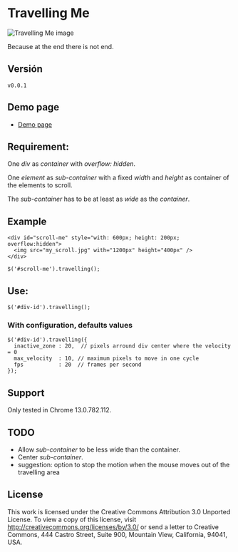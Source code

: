 # Travelling Me

![Travelling Me image](http://farm7.static.flickr.com/6075/6067323142_651b69d2b9.jpg)

Because at the end there is not end.

## Versión

    v0.0.1

## Demo page

* [Demo page](http://fguillen.github.com/TravellingMe/)

## Requirement:

One _div_ as _container_ with _overflow: hidden_.

One _element_ as _sub-container_ with a fixed _width_ and _height_
as container of the elements to scroll.

The _sub-container_ has to be at least as _wide_ as the _container_.

## Example

    <div id="scroll-me" style="with: 600px; height: 200px; overflow:hidden">
      <img src="my_scroll.jpg" with="1200px" height="400px" />
    </div>

    $('#scroll-me').travelling();

## Use:

    $('#div-id').travelling();

### With configuration, defaults values

    $('#div-id').travelling({
      inactive_zone : 20,  // pixels arround div center where the velocity = 0
      max_velocity  : 10, // maximum pixels to move in one cycle
      fps           : 20  // frames per second
    });

## Support

Only tested in Chrome 13.0.782.112.

## TODO

* Allow _sub-container_ to be less wide than the container.
* Center _sub-container_.
* suggestion: option to stop the motion when the mouse moves out of the travelling area

## License

This work is licensed under the Creative Commons Attribution 3.0 Unported License. To view a copy of this license, visit http://creativecommons.org/licenses/by/3.0/ or send a letter to Creative Commons, 444 Castro Street, Suite 900, Mountain View, California, 94041, USA.
